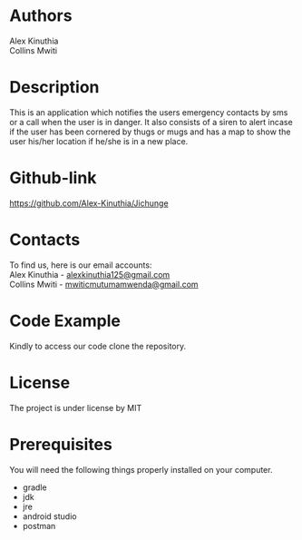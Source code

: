# Authors
Alex Kinuthia <br>
Collins Mwiti

# Description
This is an application which notifies the users emergency contacts by sms or a call when the user is in danger. It also consists of
a siren to alert incase if the user has been cornered by thugs or mugs and has a map to show the user his/her location if he/she
is in a new place.

# Github-link
https://github.com/Alex-Kinuthia/Jichunge

# Contacts
To find us, here is our email accounts:<br>
Alex Kinuthia - alexkinuthia125@gmail.com <br>
Collins Mwiti - mwiticmutumamwenda@gmail.com 

# Code Example
Kindly to access our code clone the repository.

# License
The project is under license by MIT

# Prerequisites

You will need the following things properly installed on your computer.

* gradle
* jdk
* jre
* android studio
* postman
